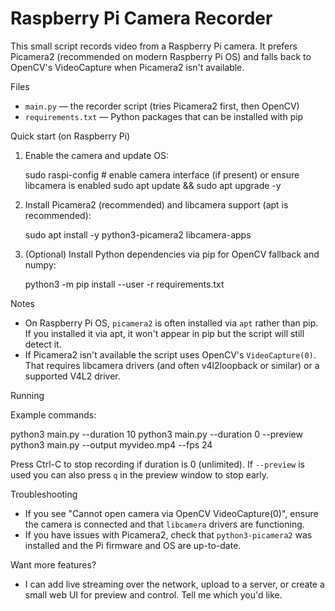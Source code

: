 # Raspberry Pi Camera Recorder

This small script records video from a Raspberry Pi camera. It prefers Picamera2 (recommended on modern Raspberry Pi OS) and falls back to OpenCV's VideoCapture when Picamera2 isn't available.

Files
- `main.py` — the recorder script (tries Picamera2 first, then OpenCV)
- `requirements.txt` — Python packages that can be installed with pip

Quick start (on Raspberry Pi)

1. Enable the camera and update OS:

   sudo raspi-config  # enable camera interface (if present) or ensure libcamera is enabled
   sudo apt update && sudo apt upgrade -y

2. Install Picamera2 (recommended) and libcamera support (apt is recommended):

   sudo apt install -y python3-picamera2 libcamera-apps

3. (Optional) Install Python dependencies via pip for OpenCV fallback and numpy:

   python3 -m pip install --user -r requirements.txt

Notes
- On Raspberry Pi OS, `picamera2` is often installed via `apt` rather than pip. If you installed it via apt, it won't appear in pip but the script will still detect it.
- If Picamera2 isn't available the script uses OpenCV's `VideoCapture(0)`. That requires libcamera drivers (and often v4l2loopback or similar) or a supported V4L2 driver.

Running

Example commands:

  python3 main.py --duration 10
  python3 main.py --duration 0 --preview
  python3 main.py --output myvideo.mp4 --fps 24

Press Ctrl-C to stop recording if duration is 0 (unlimited). If `--preview` is used you can also press `q` in the preview window to stop early.

Troubleshooting
- If you see "Cannot open camera via OpenCV VideoCapture(0)", ensure the camera is connected and that `libcamera` drivers are functioning.
- If you have issues with Picamera2, check that `python3-picamera2` was installed and the Pi firmware and OS are up-to-date.

Want more features?
- I can add live streaming over the network, upload to a server, or create a small web UI for preview and control. Tell me which you'd like.
